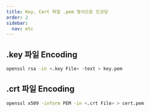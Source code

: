 ```yaml
---
title: Key, Cert 파일 .pem 형식으로 인코딩
order: 2
sidebar:
  nav: etc
---
```


## .key 파일 Encoding

```bash
openssl rsa -in <.key File> -text > key.pem
```



## .crt 파일 Encoding

```bash
openssl x509 -inform PEM -in <.crt File> > cert.pem
```

